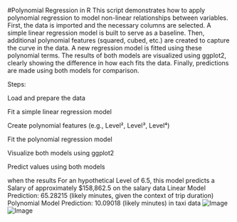 #Polynomial Regression in R
This script demonstrates how to apply polynomial regression to model non-linear relationships between variables. First, the data is imported and the necessary columns are selected. A simple linear regression model is built to serve as a baseline. Then, additional polynomial features (squared, cubed, etc.) are created to capture the curve in the data. A new regression model is fitted using these polynomial terms. The results of both models are visualized using ggplot2, clearly showing the difference in how each fits the data. Finally, predictions are made using both models for comparison.

Steps:

Load and prepare the data

Fit a simple linear regression model

Create polynomial features (e.g., Level², Level³, Level⁴)

Fit the polynomial regression model

Visualize both models using ggplot2

Predict values using both models

when the results 
For an hypothetical Level of 6.5, this model predicts a Salary of approximately $158,862.5 on the salary data
Linear Model Prediction: 65.28215 (likely minutes, given the context of trip duration)
Polynomial Model Prediction: 10.09018 (likely minutes)
in taxi data
![Image](https://github.com/user-attachments/assets/f90e6cfb-fe4b-4a8c-9c69-604b5c668ad4)
![Image](https://github.com/user-attachments/assets/a89da95e-4984-4f13-b90c-9624fd2b288a)
